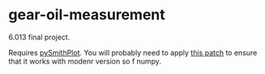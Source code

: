 # gear-oil-measurement
6.013 final project.

Requires [pySmithPlot](https://github.com/vMeijin/pySmithPlot). You will probably need to apply [this patch](https://github.com/vMeijin/pySmithPlot/pull/28) to ensure that it works with modenr version so f numpy.
